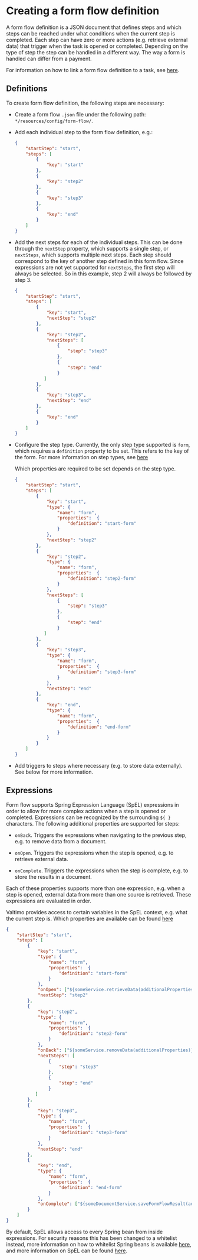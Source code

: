 # Creating a form flow definition

A form flow definition is a JSON document that defines steps and which steps can be reached
under what conditions when the current step is completed. Each step can have zero or more actions
(e.g. retrieve external data) that trigger when the task is opened or completed. Depending
on the type of step the step can be handled in a different way. The way a form is handled can
differ from a payment.

For information on how to link a form flow definition to a task, see 
[here](../form-link/configure-task.md).

## Definitions

To create form flow definition, the following steps are necessary:

* Create a form flow `.json` file under the following path: `*/resources/config/form-flow/`.

* Add each individual step to the form flow definition, e.g.:

    ```json
    {
        "startStep": "start",
        "steps": [
            {
                "key": "start"
            },
            {
                "key": "step2"
            },
            {
                "key": "step3"
            },
            {
                "key": "end"
            }
        ]
    }
    ```

* Add the next steps for each of the individual steps. This can be done through the `nextStep` property, which
supports a single step, or `nextSteps`, which supports multiple next steps. Each step should correspond to the key
of another step defined in this form flow. Since expressions are not yet supported for `nextSteps`, the first step
will always be selected. So in this example, step 2 will always be followed by step 3.

    ```json
    {
        "startStep": "start",
        "steps": [
            {
                "key": "start",
                "nextStep": "step2"
            },
            {
                "key": "step2",
                "nextSteps": [
                    {
                        "step": "step3"
                    },
                    {
                        "step": "end"
                    }
               ]
            },
            {
                "key": "step3",
                "nextStep": "end"
            },
            {
                "key": "end"
            }
        ]
    }
    ```

* Configure the step type. Currently, the only step type supported is `form`, which requires a `definition` property to
be set. This refers to the key of the form. For more information on step types, see [here](/reference/modules/form-flow.md#step-types)

  Which properties are required to be set depends on the step type.

    ```json
    {
        "startStep": "start",
        "steps": [
            {
                "key": "start",
                "type": {
                    "name": "form",
                    "properties":  {
                        "definition": "start-form"
                    }
                },
                "nextStep": "step2"
            },
            {
                "key": "step2",
                "type": {
                    "name": "form",
                    "properties":  {
                        "definition": "step2-form"
                    }
                },
                "nextSteps": [
                    {
                        "step": "step3"
                    },
                    {
                        "step": "end"
                    }
               ]
            },
            {
                "key": "step3",
                "type": {
                    "name": "form",
                    "properties":  {
                        "definition": "step3-form"
                    }
                },
                "nextStep": "end"
            },
            {
                "key": "end",
                "type": {
                    "name": "form",
                    "properties":  {
                        "definition": "end-form"
                    }
                }
            }
        ]
    }
    ```

* Add triggers to steps where necessary (e.g. to store data externally). See below for more information.

## Expressions

Form flow supports Spring Expression Language (SpEL) expressions in order to allow for more
complex actions when a step is opened or completed. Expressions can be recognized by the surrounding
`${ }` characters. The following additional properties are supported for steps:

* `onBack`. Triggers the expressions when navigating to the previous step, e.g. to remove data from a document.

* `onOpen`. Triggers the expressions when the step is opened, e.g. to retrieve external data.

* `onComplete`. Triggers the expressions when the step is complete, e.g. to store the results in a 
document.

Each of these properties supports more than one expression, e.g. when a step is opened, external data
from more than one source is retrieved. These expressions are evaluated in order.

Valtimo provides access to certain variables in the SpEL context, e.g. what the current step is. Which properties are
available can be found [here](/reference/modules/form-flow.md#available-properties-in-spel-context)

```json
{
    "startStep": "start",
    "steps": [
        {
            "key": "start",
            "type": {
                "name": "form",
                "properties":  {
                    "definition": "start-form"
                }
            },
            "onOpen": ["${someService.retrieveData(additionalProperties)}"],
            "nextStep": "step2"
        },
        {
            "key": "step2",
            "type": {
                "name": "form",
                "properties":  {
                    "definition": "step2-form"
                }
            },
            "onBack": ["${someService.removeData(additionalProperties)}"],
            "nextSteps": [
                {
                    "step": "step3"
                },
                {
                    "step": "end"
                }
           ]
        },
        {
            "key": "step3",
            "type": {
                "name": "form",
                "properties":  {
                    "definition": "step3-form"
                }
            },
            "nextStep": "end"
        },
        {
            "key": "end",
            "type": {
                "name": "form",
                "properties":  {
                    "definition": "end-form"
                }
            },
            "onComplete": ["${someDocumentService.saveFormFlowResult(additionalProperties, step.submissionData)}"]
        }
    ]
}
```

By default, SpEL allows access to every Spring bean from inside expressions. For security reasons
this has been changed to a whitelist instead, more information on how to whitelist Spring beans is
available [here](/extending-valtimo/form-flow/whitelist-spring-bean.md), and more information on SpEL
can be found [here](https://docs.spring.io/spring-framework/docs/current/reference/html/core.html#expressions).
